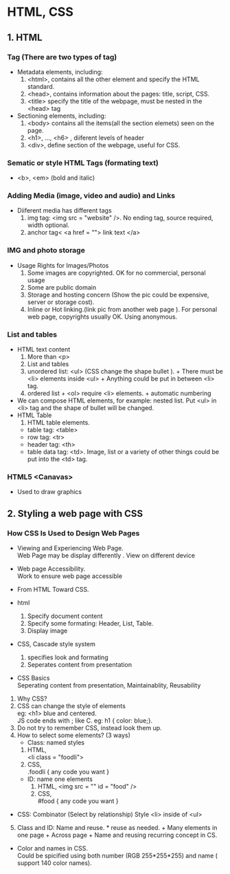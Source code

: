 # HTML, CSS
## 1. HTML
### Tag (There are two types of tag)
+ Metadata elements, including:  
  1. \<html>, contains all the other element and specify the HTML standard.
  2. \<head>, contains information about the pages: title, script, CSS.  
  3. \<title> specify the title of the webpage, must be nested in the \<head> tag  
+ Sectioning elements, including:  
  1. \<body> contains all the items(all the section elemets) seen on the page.  
  2. \<h1>, ..., \<h6> , diiferent levels of header
  3. \<div>, define section of the webpage, useful for CSS.

### Sematic or style HTML Tags (formating text)
-  \<b>, \<em> (bold and italic)


### Adding Media (image, video and audio) and Links
- Diiferent media has different tags  
  1. img tag: \<img src = "website" />. No ending tag, source required, width optional.
  2. anchor tag< \<a href = ""> link text \</a>

### IMG and photo storage
+ Usage Rights for Images/Photos
  1. Some images are copyrighted. OK for no commercial, personal usage
  2. Some are public domain
  3. Storage and hosting concern (Show the pic could be expensive, server or storage cost).
  4. Inline or Hot linking.(link pic from another web page ). For personal web page, copyrights usually OK. Using anonymous.

### List and tables
+ HTML text content
  1. More than \<p>
  2. List and tables
    1. unordered list: \<ul> (CSS change the shape bullet ).
      + There must be \<li> elements inside \<ul>
      + Anything could be put in between \<li> tag.
    2. ordered list
      + \<ol> require \<li> elements.
      + automatic numbering
+ We can compose HTML elements, for example: nested list. Put \<ul> in \<li> tag and the shape of bullet will be changed.  
+ HTML Table
  1. HTML table elements.
    + table tag: \<table>
    + row tag:  \<tr>
    + header tag: \<th>
    + table data tag: \<td>. Image, list or a variety of other things could be put into the \<td> tag.

###  HTML5 \<Canavas> 
+ Used to draw graphics

## 2. Styling a web page with CSS

### How CSS Is Used to Design Web Pages
 + Viewing and Experiencing Web Page.  
  Web Page may be display differently
  . View on different device

+ Web page Accessibility.  
  Work to ensure web page accessible

+ From HTML Toward CSS.
 + html
    1. Specify document content
    2. Specify some formating:
    Header, List, Table.
    3. Display image
 + CSS, Cascade style system
    1. specifies look and formating
    2. Seperates content from presentation


+ CSS Basics  
 Seperating content from presentation, Maintainablity, Reusability

 1. Why CSS?
 2. CSS can change the style of elements  
 eg: \<h1> blue and centered.  
 JS code ends with ; like C. eg: h1 { color: blue;}.
 3. Do not try to remember CSS, instead look them up.
 4. How to select some elements?
 (3 ways)
    +  Class: named styles
      1. HTML,   
      \<li class = "foodli">
      2. CSS,  
      .foodli  { any code you want }
    + ID: name one elements
      1. HTML,
       \<img src = "" id = "food" />
      2. CSS,  
       #food { any code you want }
   + CSS: Combinator (Select by relationship)
     Style \<li> inside of \<ul>  
  5. Class and ID: Name and reuse.
    * reuse as needed.
    + Many elements in one page
    + Across page
    + Name and reusing  recurring concept in CS.

+ Color and names in CSS.  
   Could be spicified using both number (RGB 255\*255*255) and name ( support 140 color names).

